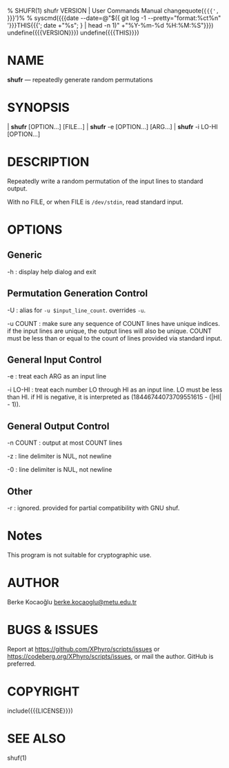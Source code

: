 % SHUFR(1) shufr VERSION | User Commands Manual
changequote(`{{{', `}}}')%
% syscmd({{{date --date=@"$({ git log -1 --pretty="format:%ct%n" '}}}THIS{{{'; date +"%s"; } | head -n 1)" +"%Y-%m-%d %H:%M:%S"}}})
undefine({{{VERSION}}})
undefine({{{THIS}}})

# NAME

**shufr** — repeatedly generate random permutations

# SYNOPSIS

| **shufr** \[OPTION...\] \[FILE...\]
| **shufr** -e \[OPTION...\] \[ARG...\]
| **shufr** -i LO-HI \[OPTION...\]

# DESCRIPTION

Repeatedly write a random permutation of the input lines to standard
output.

With no FILE, or when FILE is `/dev/stdin`, read standard input.

# OPTIONS

## Generic

-h
: display help dialog and exit

## Permutation Generation Control

-U
: alias for `-u $input_line_count`. overrides `-u`.

-u COUNT
: make sure any sequence of COUNT lines have unique indices. if the input lines
are unique, the output lines will also be unique. COUNT must be less than or
equal to the count of lines provided via standard input.

## General Input Control

-e
: treat each ARG as an input line

-i LO-HI
: treat each number LO through HI as an input line. LO must be less than HI.
if HI is negative, it is interpreted as (18446744073709551615 - (|HI| - 1)).

## General Output Control

-n COUNT
: output at most COUNT lines

-z
: line delimiter is NUL, not newline

-0
: line delimiter is NUL, not newline

## Other

-r
: ignored. provided for partial compatibility with GNU shuf.

# Notes

This program is not suitable for cryptographic use.

# AUTHOR

Berke Kocaoğlu <berke.kocaoglu@metu.edu.tr>

# BUGS & ISSUES

Report at <https://github.com/XPhyro/scripts/issues> or
<https://codeberg.org/XPhyro/scripts/issues>, or mail the author.
GitHub is preferred.

# COPYRIGHT

include({{{LICENSE}}})

# SEE ALSO

shuf(1)
